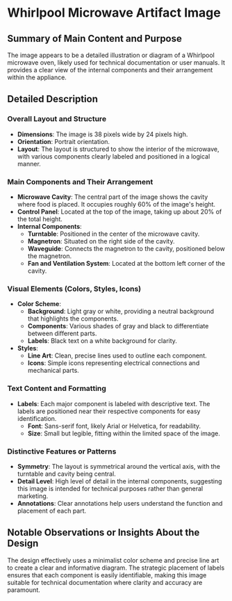 # Whirlpool Microwave Artifact Image

## Summary of Main Content and Purpose
The image appears to be a detailed illustration or diagram of a Whirlpool microwave oven, likely used for technical documentation or user manuals. It provides a clear view of the internal components and their arrangement within the appliance.

## Detailed Description

### Overall Layout and Structure
- **Dimensions**: The image is 38 pixels wide by 24 pixels high.
- **Orientation**: Portrait orientation.
- **Layout**: The layout is structured to show the interior of the microwave, with various components clearly labeled and positioned in a logical manner.

### Main Components and Their Arrangement
- **Microwave Cavity**: The central part of the image shows the cavity where food is placed. It occupies roughly 60% of the image's height.
- **Control Panel**: Located at the top of the image, taking up about 20% of the total height.
- **Internal Components**:
  - **Turntable**: Positioned in the center of the microwave cavity.
  - **Magnetron**: Situated on the right side of the cavity.
  - **Waveguide**: Connects the magnetron to the cavity, positioned below the magnetron.
  - **Fan and Ventilation System**: Located at the bottom left corner of the cavity.

### Visual Elements (Colors, Styles, Icons)
- **Color Scheme**:
  - **Background**: Light gray or white, providing a neutral background that highlights the components.
  - **Components**: Various shades of gray and black to differentiate between different parts.
  - **Labels**: Black text on a white background for clarity.
- **Styles**:
  - **Line Art**: Clean, precise lines used to outline each component.
  - **Icons**: Simple icons representing electrical connections and mechanical parts.

### Text Content and Formatting
- **Labels**: Each major component is labeled with descriptive text. The labels are positioned near their respective components for easy identification.
  - **Font**: Sans-serif font, likely Arial or Helvetica, for readability.
  - **Size**: Small but legible, fitting within the limited space of the image.

### Distinctive Features or Patterns
- **Symmetry**: The layout is symmetrical around the vertical axis, with the turntable and cavity being central.
- **Detail Level**: High level of detail in the internal components, suggesting this image is intended for technical purposes rather than general marketing.
- **Annotations**: Clear annotations help users understand the function and placement of each part.

## Notable Observations or Insights About the Design
The design effectively uses a minimalist color scheme and precise line art to create a clear and informative diagram. The strategic placement of labels ensures that each component is easily identifiable, making this image suitable for technical documentation where clarity and accuracy are paramount.